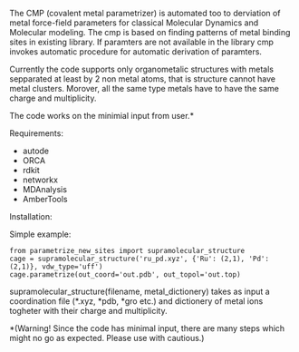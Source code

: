 The CMP (covalent metal parametrizer) is automated too to derviation of metal force-field parameters for classical Molecular Dynamics and Molecular modeling. The cmp is based on finding patterns of metal binding sites in existing library. If paramters are not available in the library cmp invokes automatic procedure for automatic derivation of paramters.

Currently the code supports only organometalic structures with metals sepparated at least by 2 non metal atoms, that is structure cannot have metal clusters. Morover, all the same type metals have to have the same charge and multiplicity.

The code works on the minimial input from user.*  

Requirements:
* autode
* ORCA
* rdkit
* networkx
* MDAnalysis
* AmberTools

Installation:

Simple example:

```
from parametrize_new_sites import supramolecular_structure
cage = supramolecular_structure('ru_pd.xyz', {'Ru': (2,1), 'Pd':(2,1)}, vdw_type='uff')
cage.parametrize(out_coord='out.pdb', out_topol='out.top)
```

supramolecular_structure(filename, metal_dictionery) takes as input a coordination file (*.xyz, *pdb, *gro etc.) and dictionery of metal ions togheter with their charge and multiplicity.



*(Warning! Since the code has minimal input, there are many steps which might no go as expected. Please use with cautious.)

